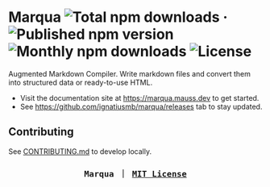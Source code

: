 # Marqua ![Total npm downloads](https://img.shields.io/npm/dt/marqua) &middot; ![Published npm version](https://img.shields.io/npm/v/marqua) ![Monthly npm downloads](https://img.shields.io/npm/dm/marqua) ![License](https://img.shields.io/github/license/ignatiusmb/marqua)

Augmented Markdown Compiler. Write markdown files and convert them into structured data or ready-to-use HTML.

- Visit the documentation site at https://marqua.mauss.dev to get started.
- See https://github.com/ignatiusmb/marqua/releases tab to stay updated.

## Contributing

See [CONTRIBUTING.md](CONTRIBUTING.md) to develop locally.

<h3 align="center"><pre>Marqua ｜ <a href="LICENSE">MIT License</a></pre></h3>
